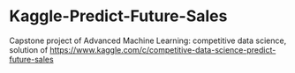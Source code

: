 # Kaggle-Predict-Future-Sales
Capstone project of Advanced Machine Learning: competitive data science, solution of https://www.kaggle.com/c/competitive-data-science-predict-future-sales
